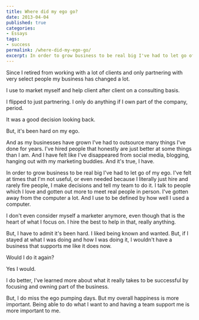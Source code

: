```yaml
---
title: Where did my ego go?
date: 2013-04-04
published: true
categories:
- Essays
tags:
- success
permalink: /where-did-my-ego-go/
excerpt: In order to grow business to be real big I've had to let go of my ego.
---
```

Since I retired from working with a lot of clients and only partnering with very select people my business has changed a lot.

I use to market myself and help client after client on a consulting basis.

I flipped to just partnering. I only do anything if I own part of the company, period.

It was a good decision looking back.

But, it's been hard on my ego.

And as my businesses have grown I've had to outsource many things I've done for years. I've hired people that honestly are just better at some things than I am. And I have felt like I've disappeared from social media, blogging, hanging out with my marketing buddies. And it's true, I have.

In order to grow business to be real big I've had to let go of my ego. I've felt at times that I'm not useful, or even needed because I literally just hire and rarely fire people, I make decisions and tell my team to do it. I talk to people which I love and gotten out more to meet real people in person. I've gotten away from the computer a lot. And I use to be defined by how well I used a computer.

I don't even consider myself a marketer anymore, even though that is the heart of what I focus on. I hire the best to help in that, really anything.

But, I have to admit it's been hard. I liked being known and wanted. But, if I stayed at what I was doing and how I was doing it, I wouldn't have a business that supports me like it does now.

Would I do it again?

Yes I would.

I do better, I've learned more about what it really takes to be successful by focusing and owning part of the business.

But, I do miss the ego pumping days. But my overall happiness is more important. Being able to do what I want to and having a team support me is more important to me.